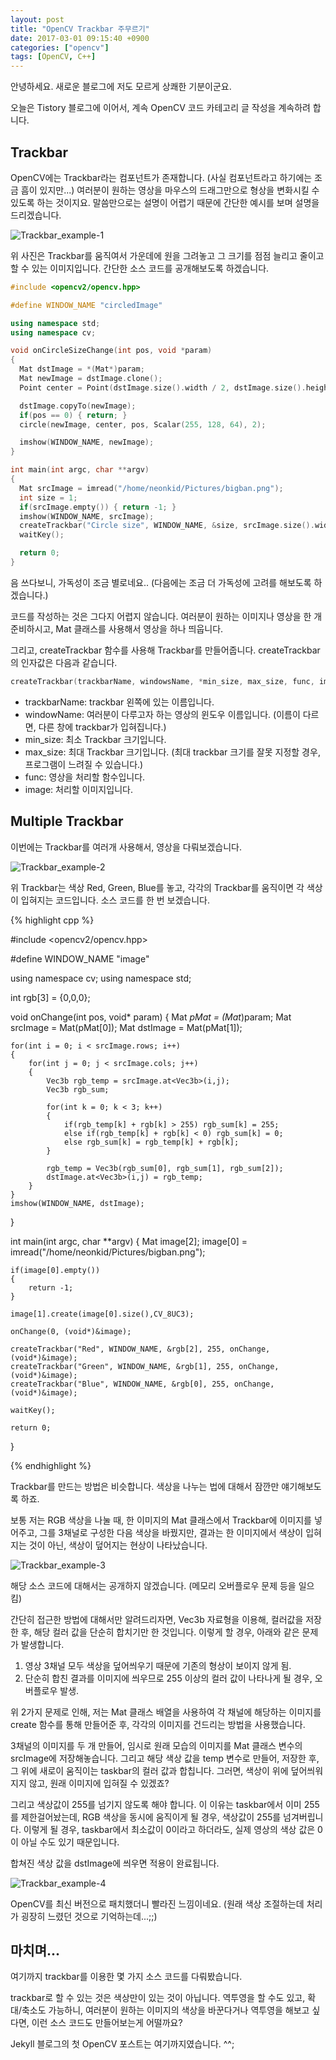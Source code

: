 ```yaml
---
layout: post
title: "OpenCV Trackbar 주무르기"
date: 2017-03-01 09:15:40 +0900
categories: ["opencv"]
tags: [OpenCV, C++]
---
```


안녕하세요. 새로운 블로그에 저도 모르게 상쾌한 기분이군요. 

오늘은 Tistory 블로그에 이어서, 계속 OpenCV 코드 카테고리 글 작성을 계속하려 합니다.



## Trackbar

OpenCV에는 Trackbar라는 컴포넌트가 존재합니다. (사실 컴포넌트라고 하기에는 조금 흠이 있지만...) 여러분이 원하는 영상을 마우스의 드래그만으로 형상을 변화시킬 수 있도록 하는 것이지요. 말씀만으로는 설명이 어렵기 때문에 간단한 예시를 보며 설명을 드리겠습니다.

![Trackbar_example-1](/media/images/opencv/trackbar-1.png)

위 사진은 Trackbar를 움직여서 가운데에 원을 그려놓고 그 크기를 점점 늘리고 줄이고 할 수 있는 이미지입니다. 간단한 소스 코드를 공개해보도록 하겠습니다.

```c++
#include <opencv2/opencv.hpp>

#define WINDOW_NAME	"circledImage"

using namespace std;
using namespace cv;

void onCircleSizeChange(int pos, void *param)
{
  Mat dstImage = *(Mat*)param;
  Mat newImage = dstImage.clone();
  Point center = Point(dstImage.size().width / 2, dstImage.size().height / 2);

  dstImage.copyTo(newImage);
  if(pos == 0) { return; }
  circle(newImage, center, pos, Scalar(255, 128, 64), 2);

  imshow(WINDOW_NAME, newImage);
}

int main(int argc, char **argv)
{
  Mat srcImage = imread("/home/neonkid/Pictures/bigban.png");
  int size = 1;
  if(srcImage.empty()) { return -1; }
  imshow(WINDOW_NAME, srcImage);
  createTrackbar("Circle size", WINDOW_NAME, &size, srcImage.size().width / 2, onCircleSizeChange, (void*)&srcImage);
  waitKey();

  return 0;
}
```

음 쓰다보니, 가독성이 조금 별로네요.. (다음에는 조금 더 가독성에 고려를 해보도록 하겠습니다.)

코드를 작성하는 것은 그다지 어렵지 않습니다. 여러분이 원하는 이미지나 영상을 한 개 준비하시고, Mat 클래스를 사용해서 영상을 하나 띄웁니다.

그리고, createTrackbar 함수를 사용해 Trackbar를 만들어줍니다. createTrackbar의 인자값은 다음과 같습니다.

```c++
createTrackbar(trackbarName, windowsName, *min_size, max_size, func, image)
```

- trackbarName: trackbar 왼쪽에 있는 이름입니다.
- windowName: 여러분이 다루고자 하는 영상의 윈도우 이름입니다. (이름이 다르면, 다른 창에 trackbar가 입혀집니다.)
- min_size: 최소 Trackbar 크기입니다.
- max_size: 최대 Trackbar 크기입니다. (최대 trackbar 크기를 잘못 지정할 경우, 프로그램이 느려질 수 있습니다.)
- func: 영상을 처리할 함수입니다.
- image: 처리할 이미지입니다.



## Multiple Trackbar

이번에는 Trackbar를 여러개 사용해서, 영상을 다뤄보겠습니다.

![Trackbar_example-2](/media/images/opencv/trackbar-2.png)

위 Trackbar는 색상 Red, Green, Blue를 놓고, 각각의 Trackbar를 움직이면 각 색상이 입혀지는 코드입니다. 소스 코드를 한 번 보겠습니다.

{% highlight cpp %}

#include <opencv2/opencv.hpp>

#define	WINDOW_NAME	"image"

using namespace cv;
using namespace std;

int rgb[3] = {0,0,0};

void onChange(int pos, void* param)
{
    Mat *pMat = (Mat*)param;
    Mat srcImage = Mat(pMat[0]);
    Mat dstImage = Mat(pMat[1]);
    
    for(int i = 0; i < srcImage.rows; i++)
    {
        for(int j = 0; j < srcImage.cols; j++)
        {
            Vec3b rgb_temp = srcImage.at<Vec3b>(i,j);
            Vec3b rgb_sum;
    
            for(int k = 0; k < 3; k++)
            {
                if(rgb_temp[k] + rgb[k] > 255) rgb_sum[k] = 255;
                else if(rgb_temp[k] + rgb[k] < 0) rgb_sum[k] = 0;
                else rgb_sum[k] = rgb_temp[k] + rgb[k];
            }
    
            rgb_temp = Vec3b(rgb_sum[0], rgb_sum[1], rgb_sum[2]);
            dstImage.at<Vec3b>(i,j) = rgb_temp;
        }
    }
    imshow(WINDOW_NAME, dstImage);
}

int main(int argc, char **argv)
{
    Mat image[2];
    image[0] = imread("/home/neonkid/Pictures/bigban.png");
    
    if(image[0].empty())
    {
        return -1;
    }
    
    image[1].create(image[0].size(),CV_8UC3);
    
    onChange(0, (void*)&image);
    
    createTrackbar("Red", WINDOW_NAME, &rgb[2], 255, onChange, (void*)&image);
    createTrackbar("Green", WINDOW_NAME, &rgb[1], 255, onChange, (void*)&image);
    createTrackbar("Blue", WINDOW_NAME, &rgb[0], 255, onChange, (void*)&image);
    
    waitKey();
    
    return 0;
}

{% endhighlight %}

Trackbar를 만드는 방법은 비슷합니다. 색상을 나누는 법에 대해서 잠깐만 얘기해보도록 하죠.

보통 저는 RGB 색상을 나눌 때, 한 이미지의 Mat 클래스에서 Trackbar에 이미지를 넣어주고, 그를 3채널로 구성한 다음 색상을 바꿨지만, 결과는 한 이미지에서 색상이 입혀지는 것이 아닌, 색상이 덮어지는 현상이 나타났습니다.

![Trackbar_example-3](/media/images/opencv/trackbar-3.png)

해당 소스 코드에 대해서는 공개하지 않겠습니다. (메모리 오버플로우 문제 등을 일으킴) 

간단히 접근한 방법에 대해서만 알려드리자면, Vec3b 자료형을 이용해, 컬러값을 저장한 후, 해당 컬러 값을 단순히 합치기만 한 것입니다. 이렇게 할 경우, 아래와 같은 문제가 발생합니다.

1. 영상 3채널 모두 색상을 덮어씌우기 때문에 기존의 형상이 보이지 않게 됨.
2. 단순히 합친 결과를 이미지에 씌우므로 255 이상의 컬러 값이 나타나게 될 경우, 오버플로우 발생.

위 2가지 문제로 인해, 저는 Mat 클래스 배열을 사용하여 각 채널에 해당하는 이미지를 create 함수를 통해 만들어준 후, 각각의 이미지를 건드리는 방법을 사용했습니다.

3채널의 이미지를 두 개 만들어, 임시로 원래 모습의 이미지를 Mat 클래스 변수의 srcImage에 저장해놓습니다. 그리고 해당 색상 값을 temp 변수로 만들어, 저장한 후, 그 위에 새로이 움직이는 taskbar의 컬러 값과 합칩니다. 그러면, 색상이 위에 덮어씌워지지 않고, 원래 이미지에 입혀질 수 있겠죠?

그리고 색상값이 255를 넘기지 않도록 해야 합니다. 이 이유는 taskbar에서 이미 255를 제한걸어놨는데, RGB 색상을 동시에 움직이게 될 경우, 색상값이 255를 넘겨버립니다. 이렇게 될 경우, taskbar에서 최소값이 0이라고 하더라도, 실제 영상의 색상 값은 0이 아닐 수도 있기 때문입니다.

합쳐진 색상 값을 dstImage에 씌우면 적용이 완료됩니다.

![Trackbar_example-4](/media/images/opencv/trackbar-4.png)

OpenCV를 최신 버전으로 패치했더니 빨라진 느낌이네요. (원래 색상 조절하는데 처리가 굉장히 느렸던 것으로 기억하는데...;;)



## 마치며...

여기까지 trackbar를 이용한 몇 가지 소스 코드를 다뤄봤습니다.

trackbar로 할 수 있는 것은 색상만이 있는 것이 아닙니다. 역투영을 할 수도 있고, 확대/축소도 가능하니, 여러분이 원하는 이미지의 색상을 바꾼다거나 역투영을 해보고 싶다면, 이런 소스 코드도 만들어보는게 어떨까요?

Jekyll 블로그의 첫 OpenCV 포스트는 여기까지였습니다. ^^;
